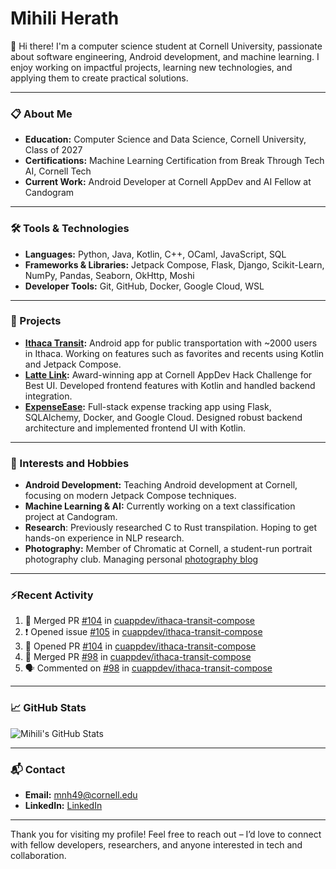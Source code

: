 # Mihili Herath

👋 Hi there! I'm a computer science student at Cornell University, passionate about software engineering, Android development, and machine learning. I enjoy working on impactful projects, learning new technologies, and applying them to create practical solutions.

---

### 📋 About Me
- **Education:** Computer Science and Data Science, Cornell University, Class of 2027
- **Certifications:** Machine Learning Certification from Break Through Tech AI, Cornell Tech
- **Current Work:** Android Developer at Cornell AppDev and AI Fellow at Candogram

---

### 🛠️ Tools & Technologies

- **Languages:** Python, Java, Kotlin, C++, OCaml, JavaScript, SQL
- **Frameworks & Libraries:** Jetpack Compose, Flask, Django, Scikit-Learn, NumPy, Pandas, Seaborn, OkHttp, Moshi
- **Developer Tools:** Git, GitHub, Docker, Google Cloud, WSL

---

### 💼 Projects

- **[Ithaca Transit](https://github.com/IthacaTransit):** Android app for public transportation with ~2000 users in Ithaca. Working on features such as favorites and recents using Kotlin and Jetpack Compose.
- **[Latte Link](https://github.com/nchu05/Latte-Link):** Award-winning app at Cornell AppDev Hack Challenge for Best UI. Developed frontend features with Kotlin and handled backend integration.
- **[ExpenseEase](https://github.com/Mihilih/ExpenseEaseFrontEnd):** Full-stack expense tracking app using Flask, SQLAlchemy, Docker, and Google Cloud. Designed robust backend architecture and implemented frontend UI with Kotlin.

---

### 🌱 Interests and Hobbies
- **Android Development:** Teaching Android development at Cornell, focusing on modern Jetpack Compose techniques.
- **Machine Learning & AI:** Currently working on a text classification project at Candogram.
- **Research**: Previously researched C to Rust transpilation. Hoping to get hands-on experience in NLP research.
- **Photography:** Member of Chromatic at Cornell, a student-run portrait photography club. Managing personal [photography blog](https://www.instagram.com/ellynngraphy/)

---

### ⚡Recent Activity

<!--START_SECTION:activity-->
1. 🎉 Merged PR [#104](https://github.com/cuappdev/ithaca-transit-compose/pull/104) in [cuappdev/ithaca-transit-compose](https://github.com/cuappdev/ithaca-transit-compose)
2. ❗ Opened issue [#105](https://github.com/cuappdev/ithaca-transit-compose/issues/105) in [cuappdev/ithaca-transit-compose](https://github.com/cuappdev/ithaca-transit-compose)
3. 💪 Opened PR [#104](https://github.com/cuappdev/ithaca-transit-compose/pull/104) in [cuappdev/ithaca-transit-compose](https://github.com/cuappdev/ithaca-transit-compose)
4. 🎉 Merged PR [#98](https://github.com/cuappdev/ithaca-transit-compose/pull/98) in [cuappdev/ithaca-transit-compose](https://github.com/cuappdev/ithaca-transit-compose)
5. 🗣 Commented on [#98](https://github.com/cuappdev/ithaca-transit-compose/pull/98#issuecomment-2706589160) in [cuappdev/ithaca-transit-compose](https://github.com/cuappdev/ithaca-transit-compose)
<!--END_SECTION:activity-->

---

### 📈 GitHub Stats

![Mihili's GitHub Stats](https://github-readme-stats.vercel.app/api?username=Mihilih&show_icons=true&theme=radical)

---

### 📬 Contact

- **Email:** mnh49@cornell.edu
- **LinkedIn:** [LinkedIn](https://www.linkedin.com/in/mihili-herath/)

---

Thank you for visiting my profile! Feel free to reach out – I’d love to connect with fellow developers, researchers, and anyone interested in tech and collaboration.

